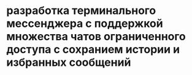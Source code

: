 # разработка терминального мессенджера с поддержкой множества чатов ограниченного доступа с сохранием истории и избранных сообщений

